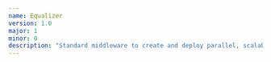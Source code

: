 ```yaml
---
name: Equalizer
version: 1.0
major: 1
minor: 0
description: "Standard middleware to create and deploy parallel, scalable OpenGL applications."
---
```


